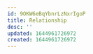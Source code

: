 ```yaml
---
id: 9OKW6eBqYbnrLzNxrIgoP
title: Relationship
desc: ''
updated: 1644961726972
created: 1644961726972
---
```


